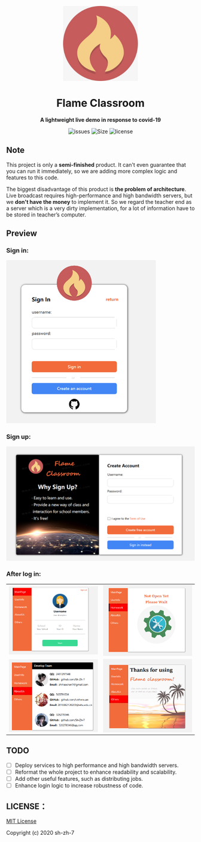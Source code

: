 <p align="center">
  <img src="./assets/icon.png"/ Height=200 Width=200>
</p>

<h1 align="center">Flame Classroom</h1>

<p align="center"><B>A lightweight live demo in response to covid-19</B></p>

<p align="center">
    <a href="https://github.com/Sh-Zh-7/Flame-Classroom/issues" style="text-decoration:none" >
        <img src="https://img.shields.io/github/issues/Sh-Zh-7/Flame-Classroom" alt="issues"/>
    </a>
    <a href="https://github.com/Sh-Zh-7/Flame-Classroom" style="text-decoration:none" >
        <img src="https://img.shields.io/github/repo-size/Sh-Zh-7/Flame-Classroom?style=plastic" alt="Size"/>
    </a>
  <a href="https://github.com/Sh-Zh-7/Flame-Classroom/blob/master/LICENSE" style="text-decoration:none">
        <img src="https://img.shields.io/github/license/Sh-Zh-7/Flame-Classroom" alt="license"/>
    </a>
</p>

## Note

This project is only a **semi-finished** product. It can't even guarantee that you can run it immediately, so we are adding more complex logic and features to this code.

The biggest disadvantage of this product is **the problem of architecture**. Live broadcast requires high-performance and high bandwidth servers, but we **don't have the money** to implement it. So we regard the teacher end as a server which is a very dirty implementation, for a lot of information have to be stored in teacher’s computer.

## Preview

### Sign in:

<img src="./assets/sign_in_page.png" width=400 float="left"/>

### Sign up:

<img src="./assets/create_account.png" width=600>

### After log in:

<table>
  <tr>
    <td><img src="./assets/teacher_login.png" width=400/></td>
    <td><img src="./assets/todo.png" width=400/></td>
  </tr>
  <tr>
    <td><img src="./assets/about_us.png" width=400/></td>
    <td><img src="./assets/thanks_for_using.png" width=400/></td>
  </tr>
</table>

## TODO

- [ ] Deploy services to high performance and high bandwidth servers.
- [ ] Reformat the whole project to enhance readability and scalability.
- [ ] Add other useful features, such as distributing jobs.
- [ ] Enhance login logic to increase robustness of code.

## LICENSE： 

[MIT License](https://github.com/Sh-Zh-7/Flame-Classroom/blob/master/LICENSE/)

Copyright (c) 2020 sh-zh-7



